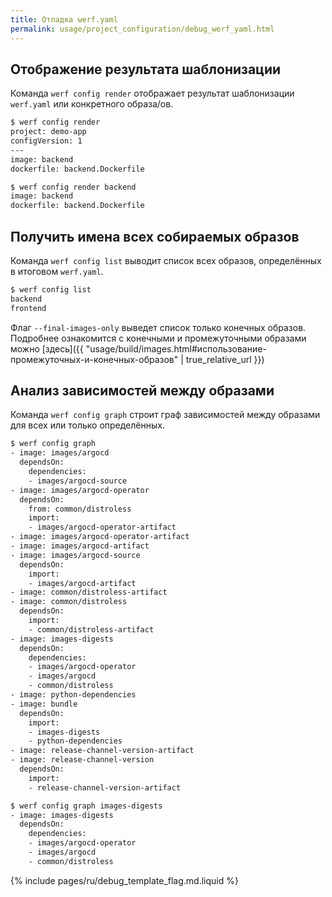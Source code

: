 ```yaml
---
title: Отладка werf.yaml
permalink: usage/project_configuration/debug_werf_yaml.html
---
```


## Отображение результата шаблонизации

Команда `werf config render` отображает результат шаблонизации `werf.yaml` или конкретного образа/ов. 

```bash
$ werf config render
project: demo-app
configVersion: 1
---
image: backend
dockerfile: backend.Dockerfile
```

```bash
$ werf config render backend
image: backend
dockerfile: backend.Dockerfile
```

## Получить имена всех собираемых образов

Команда `werf config list` выводит список всех образов, определённых в итоговом `werf.yaml`. 

```bash
$ werf config list
backend
frontend
```

Флаг `--final-images-only` выведет список только конечных образов. Подробнее ознакомится с конечными и промежуточными образами можно [здесь]({{ "usage/build/images.html#использование-промежуточных-и-конечных-образов" | true_relative_url }})

## Анализ зависимостей между образами

Команда `werf config graph` строит граф зависимостей между образами для всех или только определённых.

```bash
$ werf config graph
- image: images/argocd
  dependsOn:
    dependencies:
    - images/argocd-source
- image: images/argocd-operator
  dependsOn:
    from: common/distroless
    import:
    - images/argocd-operator-artifact
- image: images/argocd-operator-artifact
- image: images/argocd-artifact
- image: images/argocd-source
  dependsOn:
    import:
    - images/argocd-artifact
- image: common/distroless-artifact
- image: common/distroless
  dependsOn:
    import:
    - common/distroless-artifact
- image: images-digests
  dependsOn:
    dependencies:
    - images/argocd-operator
    - images/argocd
    - common/distroless
- image: python-dependencies
- image: bundle
  dependsOn:
    import:
    - images-digests
    - python-dependencies
- image: release-channel-version-artifact
- image: release-channel-version
  dependsOn:
    import:
    - release-channel-version-artifact
```

```bash
$ werf config graph images-digests
- image: images-digests
  dependsOn:
    dependencies:
    - images/argocd-operator
    - images/argocd
    - common/distroless
```

{% include pages/ru/debug_template_flag.md.liquid %}
